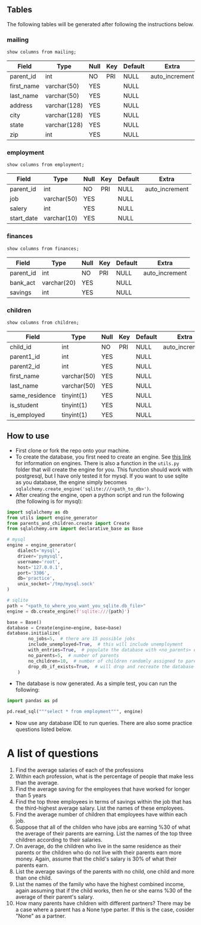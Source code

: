 ## Tables
The following tables will be generated after following the instructions below.

### mailing
`show columns from mailing;` 

| Field      | Type         | Null | Key | Default | Extra          |
|------------|--------------|------|-----|---------|----------------|
| parent_id  | int          | NO   | PRI | NULL    | auto_increment |
| first_name | varchar(50)  | YES  |     | NULL    |                |
| last_name  | varchar(50)  | YES  |     | NULL    |                |
| address    | varchar(128) | YES  |     | NULL    |                |
| city       | varchar(128) | YES  |     | NULL    |                |
| state      | varchar(128) | YES  |     | NULL    |                |
| zip        | int          | YES  |     | NULL    |                |

### employment
`show columns from employment;` 

| Field      | Type        | Null | Key | Default | Extra          |
|------------|-------------|------|-----|---------|----------------|
| parent_id  | int         | NO   | PRI | NULL    | auto_increment |
| job        | varchar(50) | YES  |     | NULL    |                |
| salery     | int         | YES  |     | NULL    |                |
| start_date | varchar(10) | YES  |     | NULL    |                |

### finances
`show columns from finances;` 

| Field     | Type        | Null | Key | Default | Extra          |
|-----------|-------------|------|-----|---------|----------------|
| parent_id | int         | NO   | PRI | NULL    | auto_increment |
| bank_act  | varchar(20) | YES  |     | NULL    |                |
| savings   | int         | YES  |     | NULL    |                |

### children 
`show columns from children;` 

| Field          | Type        | Null | Key | Default | Extra          |
|----------------|-------------|------|-----|---------|----------------|
| child_id       | int         | NO   | PRI | NULL    | auto_increment |
| parent1_id     | int         | YES  |     | NULL    |                |
| parent2_id     | int         | YES  |     | NULL    |                |
| first_name     | varchar(50) | YES  |     | NULL    |                |
| last_name      | varchar(50) | YES  |     | NULL    |                |
| same_residence | tinyint(1)  | YES  |     | NULL    |                |
| is_student     | tinyint(1)  | YES  |     | NULL    |                |
| is_employed    | tinyint(1)  | YES  |     | NULL    |                |


## How to use
* First clone or fork the repo onto your machine.
* To create the database, you first need to create an engine.
See [this link](https://docs.sqlalchemy.org/en/20/core/engines.html) for
information on engines. There is also a function in the `utils.py` folder that
will create the engine for you. This function should work with postgresql, but
I have only tested it for mysql. If you want to use sqlite as you database,
the engine simply becomes `sqlalchemy.create_engine('sqlite:///<path_to_db>')`.
* After creating the engine, open a python script and run the following 
(the following is for mysql):

```python
import sqlalchemy as db
from utils import engine_generator
from parents_and_children.create import Create
from sqlalchemy.orm import declarative_base as Base

# mysql
engine = engine_generator(
    dialect='mysql', 
    driver='pymysql', 
    username='root', 
    host='127.0.0.1',
    port='3306',
    db='practice',
    unix_socket='/tmp/mysql.sock'
)

# sqlite
path = "<path_to_where_you_want_you_sqlite.db_file>"
engine = db.create_engine(f'sqlite:///{path}')

base = Base()
database = Create(engine=engine, base=base)
database.initialize(
        no_jobs=5,  # there are 15 possible jobs
        include_unemployed=True,  # this will include unemployment
        with_entries=True,  # populate the database with <no_parents> entries
        no_parents=5,  # number of parents
        no_children=10,  # number of children randomly assigned to parents
        drop_db_if_exists=True,  # will drop and recreate the database if exists
    )
```

* The database is now generated. As a simple test, you can run the following:
```python
import pandas as pd

pd.read_sql("""select * from employment""", engine)
```

* Now use any database IDE to run queries. There are also some practice 
questions listed below.

# A list of questions
1. Find the average salaries of each of the professions
2. Within each profession, what is the percentage of people that make less than
the average.
3. Find the average saving for the employees that have worked for longer than
5 years
4. Find the top three employees in terms of savings within the job that has
the third-highest average salary. List the names of these employees.
5. Find the average number of children that employees have within each job.
6. Suppose that all of the childen who have jobs are earning %30 of what the
average of their parents are earning. List the names of the top three children
according to their salaries.
7. On average, do the children who live in the same residence as their parents
or the children who do not live with their parents earn more money. Again,
assume that the child's salary is 30% of what their parents earn.
8. List the average savings of the parents with no child, one child and more
than one child.
9. List the names of the family who have the highest combined income, again
assuming that if the child works, then he or she earns %30 of the average of
their parent's salary.
10. How many parents have children with different partners? There may be a case
where a parent has a None type parter. If this is the case, cosider "None" as
a partner.

